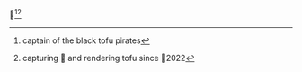 􏿾[^1][^2]


[^1]: captain of the black tofu pirates
[^2]: capturing 🚩 and rendering tofu since 􏿾2022
